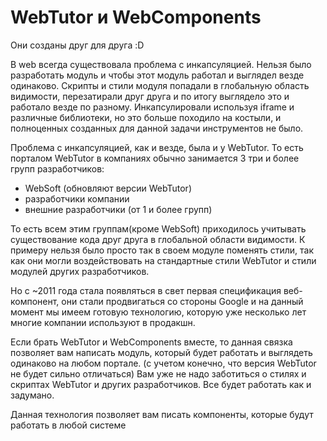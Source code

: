 # WebTutor и WebComponents

Они созданы друг для друга :D

В web всегда существовала проблема с инкапсуляцией. Нельзя было разработать модуль и чтобы этот модуль работал и выглядел везде одинаково. Скрипты и стили модуля попадали в глобальную область видимости, перезатирали друг друга и по итогу выглядело это и работало везде по разному. Инкапсулировали используя iframe и различные библиотеки, но это больше походило на костыли, и полноценных созданных для данной задачи инструментов не было.

Проблема с инкапсуляцией, как и везде, была и у WebTutor. То есть порталом WebTutor в компаниях обычно занимается 3 три и более групп разработчиков:

* WebSoft \(обновляют версии WebTutor\)
* разработчики компании
* внешние разработчики \(от 1 и более групп\)

То есть всем этим группам\(кроме WebSoft\) приходилось учитывать существование кода друг друга в глобальной области видимости. К примеру нельзя было просто так в своем модуле поменять стили, так как они могли воздействовать на стандартные стили WebTutor и стили модулей других разработчиков.

Но с ~2011 года стала появляться в свет первая спецификация веб-компонент, они стали продвигаться со стороны Google и на данный момент мы имеем готовую технологию, которую уже несколько лет многие компании используют в продакшн.

Если брать WebTutor и WebComponents вместе, то данная связка позволяет вам написать модуль, который будет работать и выглядеть одинаково на любом портале. \(с учетом конечно, что версия WebTutor не будет сильно отличаться\) Вам уже не надо заботиться о стилях и скриптах WebTutor и других разработчиков. Все будет работать как и задумано.





Данная технология позволяет вам писать компоненты, которые будут работать в любой системе

